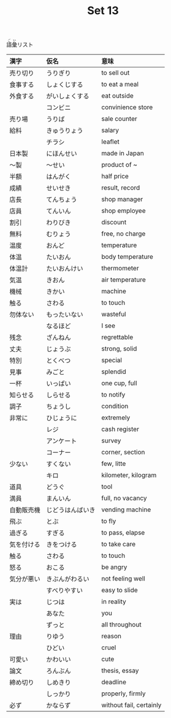 ﻿---
layout: default
title: Set 13
parent: N4 Vocabulary List
grand_parent: <ruby>語彙<rt>ごい</rt></ruby> Vocabulary
nav_order: 13
---

<ruby>語彙<rt>ごい</rt></ruby>リスト

| 漢字       | 仮名             | 意味                    |
|:---------- |:---------------- |:----------------------- |
| 売り切り   | うりぎり         | to sell out             |
| 食事する   | しょくじする     | to eat a meal           |
| 外食する   | がいしょくする   | eat outside             |
|            | コンビニ         | convinience store       |
| 売り場     | うりば           | sale counter            |
| 給料       | きゅうりょう     | salary                  |
|            | チラシ           | leaflet                 |
| 日本製     | にほんせい       | made in Japan           |
| ～製       | ～せい           | product of ~            |
| 半額       | はんがく         | half price              |
| 成績       | せいせき         | result, record          |
| 店長       | てんちょう       | shop manager            |
| 店員       | てんいん         | shop employee           |
| 割引       | わりびき         | discount                |
| 無料       | むりょう         | free, no charge         |
| 温度       | おんど           | temperature             |
| 体温       | たいおん         | body temperature        |
| 体温計     | たいおんけい     | thermometer             |
| 気温       | きおん           | air temperature         |
| 機械       | きかい           | machine                 |
| 触る       | さわる           | to touch                |
| 勿体ない   | もったいない     | wasteful                |
|            | なるほど         | I see                   |
| 残念       | ざんねん         | regrettable             |
| 丈夫       | じょうぶ         | strong, solid           |
| 特別       | とくべつ         | special                 |
| 見事       | みごと           | splendid                |
| 一杯       | いっぱい         | one cup, full           |
| 知らせる   | しらせる         | to notify               |
| 調子       | ちょうし         | condition               |
| 非常に     | ひじょうに       | extremely               |
|            | レジ             | cash register           |
|            | アンケート       | survey                  |
|            | コーナー         | corner, section         |
| 少ない     | すくない         | few, litte              |
|            | キロ             | kilometer, kilogram     |
| 道具       | どうぐ           | tool                    |
| 満員       | まんいん         | full, no vacancy        |
| 自動販売機 | じどうはんばいき | vending machine         |
| 飛ぶ       | とぶ             | to fly                  |
| 過ぎる     | すぎる           | to pass, elapse         |
| 気を付ける | きをつける       | to take care            |
| 触る       | さわる           | to touch                |
| 怒る       | おこる           | be angry                |
| 気分が悪い | きぶんがわるい   | not feeling well        |
|            | すべりやすい     | easy to slide           |
| 実は       | じつは           | in reality              |
|            | あなた           | you                     |
|            | ずっと           | all throughout          |
| 理由       | りゆう           | reason                  |
|            | ひどい           | cruel                   |
| 可愛い     | かわいい         | cute                    |
| 論文       | ろんぶん         | thesis, essay           |
| 締め切り   | しめきり         | deadline                |
|            | しっかり         | properly, firmly        |
| 必ず       | かならず         | without fail, certainly |
